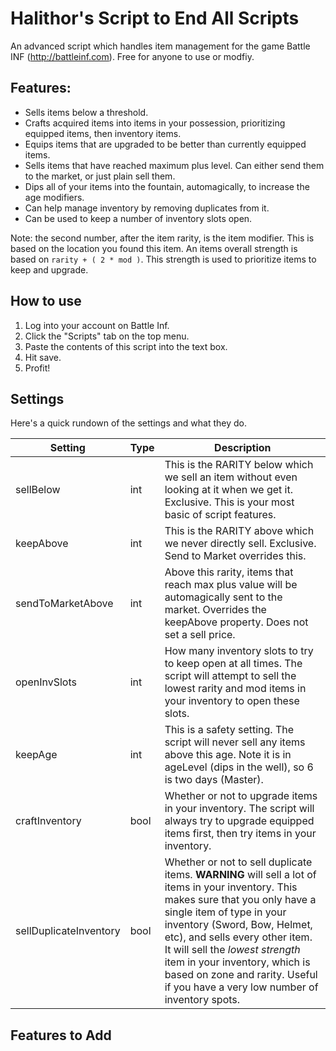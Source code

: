 # Halithor's Script to End All Scripts
An advanced script which handles item management for the game Battle INF (http://battleinf.com). Free for anyone to use or modfiy. 

## Features:
- Sells items below a threshold.
- Crafts acquired items into items in your possession, prioritizing equipped items, then inventory items.
- Equips items that are upgraded to be better than currently equipped items.
- Sells items that have reached maximum plus level. Can either send them to the market, or just plain sell them.
- Dips all of your items into the fountain, automagically, to increase the age modifiers.
- Can help manage inventory by removing duplicates from it.
- Can be used to keep a number of inventory slots open.

Note: the second number, after the item rarity, is the item modifier. This is based on the location you found this item. An items overall strength is based on `rarity + ( 2 * mod )`. This strength is used to prioritize items to keep and upgrade.

## How to use
1. Log into your account on Battle Inf.
2. Click the "Scripts" tab on the top menu.
3. Paste the contents of this script into the text box.
4. Hit save.
5. Profit!

## Settings
Here's a quick rundown of the settings and what they do.

| Setting                   | Type | Description |
| ------------------------- | ---- | ----------- |
| sellBelow                 | int  | This is the RARITY below which we sell an item without even looking at it when we get it. Exclusive. This is your most basic of script features. |
| keepAbove                 | int  | This is the RARITY above which we never directly sell. Exclusive. Send to Market overrides this. |
| sendToMarketAbove         | int  | Above this rarity, items that reach max plus value will be automagically sent to the market. Overrides the keepAbove property. Does not set a sell price. |
| openInvSlots              | int  | How many inventory slots to try to keep open at all times. The script will attempt to sell the lowest rarity and mod items in your inventory to open these slots. | 
| keepAge                   | int  | This is a safety setting. The script will never sell any items above this age. Note it is in ageLevel (dips in the well), so 6 is two days (Master). |
| craftInventory            | bool | Whether or not to upgrade items in your inventory. The script will always try to upgrade equipped items first, then try items in your inventory. |
| sellDuplicateInventory    | bool | Whether or not to sell duplicate items. **WARNING** will sell a lot of items in your inventory. This makes sure that you only have a single item of type in your inventory (Sword, Bow, Helmet, etc), and sells every other item. It will sell the *lowest strength* item in your inventory, which is based on zone and rarity. Useful if you have a very low number of inventory spots. |

## Features to Add

